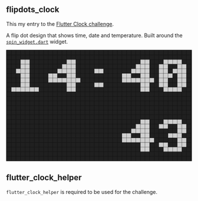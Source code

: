 ## flipdots_clock

This my entry to the [Flutter Clock challenge](https://flutter.dev/clock).
 
A flip dot design that shows time, date and temperature. Built around the [`spin_widget.dart`](flipdots_clock/lib/spin_widget.dart) widget.

![Screenshot](screenshot.png)

## flutter_clock_helper

`flutter_clock_helper` is required to be used for the challenge.
